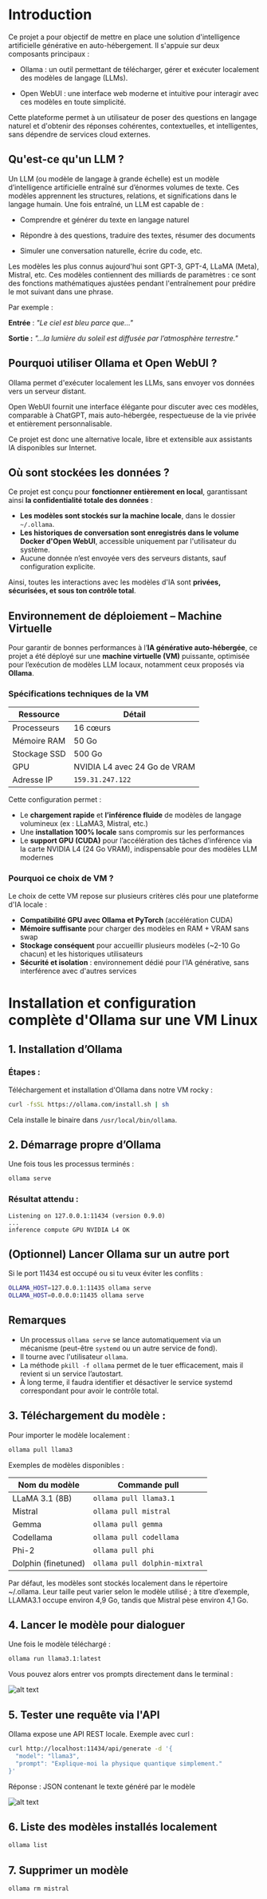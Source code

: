 # Introduction


Ce projet a pour objectif de mettre en place une solution d'intelligence artificielle générative en auto-hébergement. Il s'appuie sur deux composants principaux :

- Ollama : un outil permettant de télécharger, gérer et exécuter localement des modèles de langage (LLMs).

- Open WebUI : une interface web moderne et intuitive pour interagir avec ces modèles en toute simplicité.

Cette plateforme permet à un utilisateur de poser des questions en langage naturel et d'obtenir des réponses cohérentes, contextuelles, et intelligentes, sans dépendre de services cloud externes.

## Qu'est-ce qu'un LLM ?

Un LLM (ou modèle de langage à grande échelle) est un modèle d’intelligence artificielle entraîné sur d’énormes volumes de texte. Ces modèles apprennent les structures, relations, et significations dans le langage humain. Une fois entraîné, un LLM est capable de :

- Comprendre et générer du texte en langage naturel

- Répondre à des questions, traduire des textes, résumer des documents

- Simuler une conversation naturelle, écrire du code, etc.

Les modèles les plus connus aujourd'hui sont GPT-3, GPT-4, LLaMA (Meta), Mistral, etc. Ces modèles contiennent des milliards de paramètres : ce sont des fonctions mathématiques ajustées pendant l'entraînement pour prédire le mot suivant dans une phrase.

Par exemple :

**Entrée** : *"Le ciel est bleu parce que..."*

**Sortie :** *"...la lumière du soleil est diffusée par l’atmosphère terrestre."*

## Pourquoi utiliser Ollama et Open WebUI ?

Ollama permet d'exécuter localement les LLMs, sans envoyer vos données vers un serveur distant.

Open WebUI fournit une interface élégante pour discuter avec ces modèles, comparable à ChatGPT, mais auto-hébergée, respectueuse de la vie privée et entièrement personnalisable.

Ce projet est donc une alternative locale, libre et extensible aux assistants IA disponibles sur Internet.

## Où sont stockées les données ?

Ce projet est conçu pour **fonctionner entièrement en local**, garantissant ainsi **la confidentialité totale des données** :

- **Les modèles sont stockés sur la machine locale**, dans le dossier `~/.ollama`.
- **Les historiques de conversation sont enregistrés dans le volume Docker d'Open WebUI**, accessible uniquement par l'utilisateur du système.
- Aucune donnée n’est envoyée vers des serveurs distants, sauf configuration explicite.

Ainsi, toutes les interactions avec les modèles d'IA sont **privées, sécurisées, et sous ton contrôle total**.


## Environnement de déploiement – Machine Virtuelle

Pour garantir de bonnes performances à l’**IA générative auto-hébergée**, ce projet a été déployé sur une **machine virtuelle (VM)** puissante, optimisée pour l’exécution de modèles LLM locaux, notamment ceux proposés via **Ollama**.

### Spécifications techniques de la VM

| Ressource       | Détail                        |
|------------------|-------------------------------|
|  Processeurs    | 16 cœurs                      |
|  Mémoire RAM    | 50 Go                         |
|  Stockage SSD  | 500 Go                        |
|  GPU           | NVIDIA L4 avec 24 Go de VRAM  |
|  Adresse IP     | `159.31.247.122`              |

Cette configuration permet :

-  Le **chargement rapide** et **l’inférence fluide** de modèles de langage volumineux (ex : LLaMA3, Mistral, etc.)
-  Une **installation 100% locale** sans compromis sur les performances
-  Le **support GPU (CUDA)** pour l’accélération des tâches d’inférence via la carte NVIDIA L4 (24 Go VRAM), indispensable pour des modèles LLM modernes

### Pourquoi ce choix de VM ?

Le choix de cette VM repose sur plusieurs critères clés pour une plateforme d'IA locale :

- **Compatibilité GPU avec Ollama et PyTorch** (accélération CUDA)
- **Mémoire suffisante** pour charger des modèles en RAM + VRAM sans swap
- **Stockage conséquent** pour accueillir plusieurs modèles (~2-10 Go chacun) et les historiques utilisateurs
- **Sécurité et isolation** : environnement dédié pour l’IA générative, sans interférence avec d'autres services



# Installation et configuration complète d'Ollama sur une VM Linux

## 1. Installation d’Ollama

### Étapes :

Téléchargement et installation d'Ollama dans notre VM rocky :

```bash
curl -fsSL https://ollama.com/install.sh | sh
```

Cela installe le binaire dans `/usr/local/bin/ollama`.



## 2. Démarrage propre d’Ollama

Une fois tous les processus terminés :

```bash
ollama serve
```

### Résultat attendu :

```log
Listening on 127.0.0.1:11434 (version 0.9.0)
...
inference compute GPU NVIDIA L4 OK
```

## (Optionnel) Lancer Ollama sur un autre port

Si le port 11434 est occupé ou si tu veux éviter les conflits :

```bash
OLLAMA_HOST=127.0.0.1:11435 ollama serve
OLLAMA_HOST=0.0.0.0:11435 ollama serve 
```

## Remarques

- Un processus `ollama serve` se lance automatiquement via un mécanisme (peut-être `systemd` ou un autre service de fond).
- Il tourne avec l'utilisateur `ollama`.
- La méthode `pkill -f ollama` permet de le tuer efficacement, mais il revient si un service l’autostart.
- À long terme, il faudra identifier et désactiver le service systemd correspondant pour avoir le contrôle total.


## 3. Téléchargement du modèle : 

Pour importer le modèle localement : 

```bash
ollama pull llama3
```

Exemples de modèles disponibles :


| Nom du modèle       | Commande pull                 |
| ------------------- | ----------------------------- |
| LLaMA 3.1 (8B)        | `ollama pull llama3.1`          |
| Mistral             | `ollama pull mistral`         |
| Gemma               | `ollama pull gemma`           |
| Codellama           | `ollama pull codellama`       |
| Phi-2               | `ollama pull phi`             |
| Dolphin (finetuned) | `ollama pull dolphin-mixtral` |


Par défaut, les modèles sont stockés localement dans le répertoire ~/.ollama. Leur taille peut varier selon le modèle utilisé ; à titre d’exemple, LLAMA3.1 occupe environ 4,9 Go, tandis que Mistral pèse environ 4,1 Go.

## 4. Lancer le modèle pour dialoguer 

Une fois le modèle téléchargé :

```bash
ollama run llama3.1:latest
```
Vous pouvez alors entrer vos prompts directement dans le terminal :

![alt text](image.png)


## 5. Tester une requête via l'API

Ollama expose une API REST locale. Exemple avec curl :


```bash
curl http://localhost:11434/api/generate -d '{
  "model": "llama3",
  "prompt": "Explique-moi la physique quantique simplement."
}'
```

Réponse : JSON contenant le texte généré par le modèle 


![alt text](image-1.png)

##  6. Liste des modèles installés localement 

```bash
ollama list
```


## 7. Supprimer un modèle

```bash
ollama rm mistral
```

